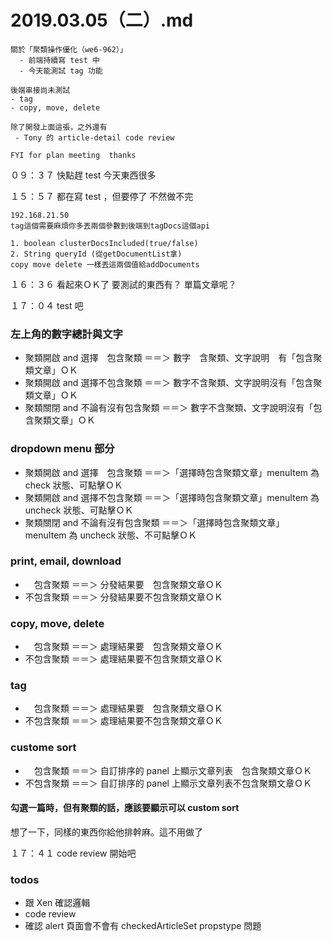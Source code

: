 # 2019.03.05（二）.md


```
關於「聚類操作優化（we6-962）」
  - 前端持續寫 test 中
  - 今天能測試 tag 功能

後端串接尚未測試
- tag
- copy, move, delete

除了開發上面這張，之外還有
 - Tony 的 article-detail code review

FYI for plan meeting  thanks
```

０９：３７ 快點趕 test 今天東西很多

１５：５７ 都在寫 test ，但要停了 不然做不完
```
192.168.21.50
tag這個需要麻煩你多丟兩個參數到後端到tagDocs這個api

1. boolean clusterDocsIncluded(true/false)
2. String queryId (從getDocumentList拿)
copy move delete 一樣丟這兩個值給addDocuments
```

１６：３６ 看起來ＯＫ了
要測試的東西有？
單篇文章呢？

１７：０４ test 吧  
### 左上角的數字總計與文字
- 聚類開啟 and 選擇　包含聚類 ＝＝＞ 數字　含聚類、文字說明　有「包含聚類文章」ＯＫ
- 聚類開啟 and 選擇不包含聚類 ＝＝＞ 數字不含聚類、文字說明沒有「包含聚類文章」ＯＫ
- 聚類關閉 and 不論有沒有包含聚類 ＝＝＞ 數字不含聚類、文字說明沒有「包含聚類文章」ＯＫ

### dropdown menu 部分
- 聚類開啟 and 選擇　包含聚類 ＝＝＞「選擇時包含聚類文章」menuItem 為 check 狀態、可點擊ＯＫ
- 聚類開啟 and 選擇不包含聚類 ＝＝＞「選擇時包含聚類文章」menuItem 為 uncheck 狀態、可點擊ＯＫ
- 聚類關閉 and 不論有沒有包含聚類 ＝＝＞「選擇時包含聚類文章」menuItem 為 uncheck 狀態、不可點擊ＯＫ

### print, email, download
- 　包含聚類 ＝＝＞ 分發結果要　包含聚類文章ＯＫ
- 不包含聚類 ＝＝＞ 分發結果要不包含聚類文章ＯＫ

### copy, move, delete
- 　包含聚類 ＝＝＞ 處理結果要　包含聚類文章ＯＫ
- 不包含聚類 ＝＝＞ 處理結果要不包含聚類文章ＯＫ

### tag
- 　包含聚類 ＝＝＞ 處理結果要　包含聚類文章ＯＫ
- 不包含聚類 ＝＝＞ 處理結果要不包含聚類文章ＯＫ

### custome sort
- 　包含聚類 ＝＝＞ 自訂排序的 panel 上顯示文章列表　包含聚類文章ＯＫ
- 不包含聚類 ＝＝＞ 自訂排序的 panel 上顯示文章列表不包含聚類文章ＯＫ

#### 勾選一篇時，但有聚類的話，應該要顯示可以 custom sort 
想了一下，同樣的東西你給他排幹麻。這不用做了

１７：４１ code review 開始吧

### todos
- 跟 Xen 確認邏輯
- code review
- 確認 alert 頁面會不會有 checkedArticleSet propstype 問題

